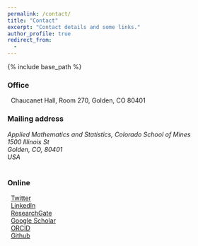 ```yaml
---
permalink: /contact/
title: "Contact"
excerpt: "Contact details and some links."
author_profile: true
redirect_from:
  -
---
```


{% include base_path %}

### Office
<i class="fas fa-building" aria-hidden="true"></i>&nbsp;&nbsp;Chaucanet Hall, Room 270, Golden, CO 80401 <br />


### Mailing address
<address>
Applied Mathematics and Statistics, Colorado School of Mines<br />
1500 Illinois St<br />
Golden, CO, 80401<br />
USA
</address><br />


### Online
<i class="fab fa-twitter" aria-hidden="true"></i>&nbsp;&nbsp;<a href="https://twitter.com/{{ site.author.twitter }}">Twitter</a><br />
<i class="fab fa-linkedin" aria-hidden="true"></i>&nbsp;&nbsp;<a href="https://www.linkedin.com/in/{{ site.author.linkedin }}">LinkedIn</a><br />
<i class="ai ai-researchgate-square" aria-hidden="true"></i>&nbsp;&nbsp;<a href="https://www.researchgate.net/profile/{{ site.author.researchgate }}">ResearchGate</a><br />
<i class="fas fa-graduation-cap"></i>&nbsp;&nbsp;<a href="https://scholar.google.com/citations?user={{ site.author.googlescholar }}">Google Scholar</a><br />
<i class="ai ai-orcid"></i>&nbsp;&nbsp;<a href="https://orcid.org/{{ site.author.orcid }}">ORCID</a><br />
<i class="fab fa-github"></i>&nbsp;&nbsp;<a href="https://github.com/{{ site.author.github }}">Github</a><br />
